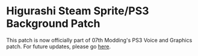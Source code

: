 # Higurashi Steam Sprite/PS3 Background Patch
This patch is now officially part of 07th Modding's PS3 Voice and Graphics patch. For future updates, please go [here](https://github.com/07th-mod/guide/wiki/Part-1---Voice-and-Graphics-Patch).
